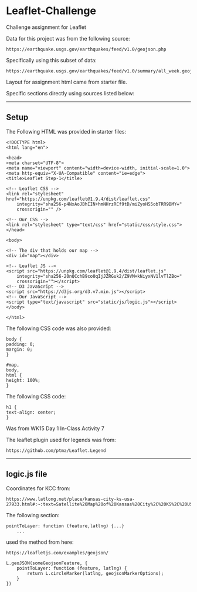 # Leaflet-Challenge
Challenge assignment for Leaflet

Data for this project was from the following source:

    https://earthquake.usgs.gov/earthquakes/feed/v1.0/geojson.php

Specifically using this subset of data:

    https://earthquake.usgs.gov/earthquakes/feed/v1.0/summary/all_week.geojson

Layout for assignment html came from starter file.

Specific sections directly using sources listed below:

--------------------------------------------------
Setup 
--------------------------------------------------

The Following HTML was provided in starter files:

    <!DOCTYPE html>
    <html lang="en">

    <head>
    <meta charset="UTF-8">
    <meta name="viewport" content="width=device-width, initial-scale=1.0">
    <meta http-equiv="X-UA-Compatible" content="ie=edge">
    <title>Leaflet Step-1</title>

    <!-- Leaflet CSS -->
    <link rel="stylesheet" href="https://unpkg.com/leaflet@1.9.4/dist/leaflet.css"
        integrity="sha256-p4NxAoJBhIIN+hmNHrzRCf9tD/miZyoHS5obTRR9BMY="
        crossorigin="" />

    <!-- Our CSS -->
    <link rel="stylesheet" type="text/css" href="static/css/style.css">
    </head>

    <body>

    <!-- The div that holds our map -->
    <div id="map"></div>

    <!-- Leaflet JS -->
    <script src="https://unpkg.com/leaflet@1.9.4/dist/leaflet.js"
        integrity="sha256-20nQCchB9co0qIjJZRGuk2/Z9VM+kNiyxNV1lvTlZBo="
        crossorigin=""></script>
    <!-- D3 JavaScript -->
    <script src="https://d3js.org/d3.v7.min.js"></script>
    <!-- Our JavaScript -->
    <script type="text/javascript" src="static/js/logic.js"></script>
    </body>

    </html>

The following CSS code was also provided:

    body {
    padding: 0;
    margin: 0;
    }

    #map,
    body,
    html {
    height: 100%;
    }

The following CSS code:

    h1 {
    text-align: center;
    }

Was from WK15 Day 1 In-Class Activity 7

The leaflet plugin used for legends was from:

    https://github.com/ptma/Leaflet.Legend

--------------------------------------------------
logic.js file
--------------------------------------------------

Coordinates for KCC from:

    https://www.latlong.net/place/kansas-city-ks-usa-27933.html#:~:text=Satellite%20Map%20of%20Kansas%20City%2C%20KS%2C%20USA&text=The%20latitude%20of%20Kansas%20City,%C2%B0%2040'%2035.0112''%20W.

The following section:

    pointToLayer: function (feature,latlng) {...}
        ...

used the method from here:

    https://leafletjs.com/examples/geojson/

    L.geoJSON(someGeojsonFeature, {
        pointToLayer: function (feature, latlng) {
            return L.circleMarker(latlng, geojsonMarkerOptions);
        }
    })

